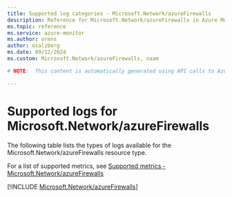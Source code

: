 ```yaml
---
title: Supported log categories - Microsoft.Network/azureFirewalls
description: Reference for Microsoft.Network/azureFirewalls in Azure Monitor Logs.
ms.topic: reference
ms.service: azure-monitor
ms.author: orens
author: osalzberg
ms.date: 09/12/2024
ms.custom: Microsoft.Network/azureFirewalls, naam

# NOTE:  This content is automatically generated using API calls to Azure. Any edits made on these files will be overwritten in the next run of the script. 

---
```





# Supported logs for Microsoft.Network/azureFirewalls  
The following table lists the types of logs available for the Microsoft.Network/azureFirewalls resource type.
  
  
  
For a list of supported metrics, see [Supported metrics - Microsoft.Network/azureFirewalls](../supported-metrics/microsoft-network-azurefirewalls-metrics.md)  
  

  
[!INCLUDE [Microsoft.Network/azureFirewalls](~/reusable-content/ce-skilling/azure/includes/azure-monitor/reference/logs/microsoft-network-azurefirewalls-logs-include.md)]  
  

